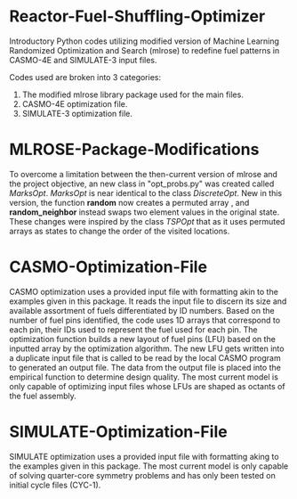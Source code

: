 # Reactor-Fuel-Shuffling-Optimizer
Introductory Python codes utilizing modified version of Machine Learning Randomized Optimization and Search (mlrose) to redefine fuel patterns in CASMO-4E and SIMULATE-3 input files.

Codes used are broken into 3 categories:
1. The modified mlrose library package used for the main files.
2. CASMO-4E optimization file.
3. SIMULATE-3 optimization file.

# MLROSE-Package-Modifications
To overcome a limitation between the then-current version of mlrose and the project objective, an new class in "opt_probs.py" was created called *MarksOpt*.
*MarksOpt* is near identical to the class *DiscreteOpt*. New in this version, the function **random** now creates a permuted array , and **random_neighbor** instead swaps two element values in the original state.
These changes were inspired by the class *TSPOpt* that as it uses permuted arrays as states to change the order of the visited locations.

# CASMO-Optimization-File
CASMO optimization uses a provided input file with formatting akin to the examples given in this package. It reads the input file to discern its size and available assortment of fuels differentiated by ID numbers. Based on the number of fuel pins identified, the code uses 1D arrays that correspond to each pin, their IDs used to represent the fuel used for each pin. The optimization function builds a new layout of fuel pins (LFU) based on the inputted array by the optimization algorithm. The new LFU gets written into a duplicate input file that is called to be read by the local CASMO program to generated an output file. The data from the output file is placed into the empirical function to determine design quality.
The most current model is only capable of optimizing input files whose LFUs are shaped as octants of the fuel assembly.

# SIMULATE-Optimization-File
SIMULATE optimization uses a provided input file with formatting aking to the examples given in this package. 
The most current model is only capable of solving quarter-core symmetry problems and has only been tested on initial cycle files (CYC-1).
